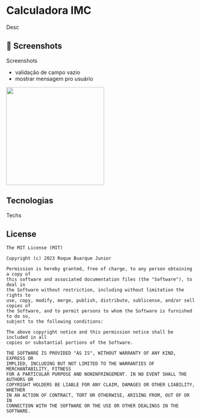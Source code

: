 # Calculadora IMC
Desc

## :camera_flash: Screenshots
<!-- You can add more screenshots here if you like -->
Screenshots

- validação de campo vazio
- mostrar mensagem pro usuário
<img src="https://github.com/evelynleal84/CalculadoraIMC2/assets/167266225/c86151a3-c5de-452b-a09a-0b59a0e5a9c3" width= 260/>

## Tecnologias
Techs


## License
```
The MIT License (MIT)

Copyright (c) 2023 Roque Buarque Junior

Permission is hereby granted, free of charge, to any person obtaining a copy of
this software and associated documentation files (the "Software"), to deal in
the Software without restriction, including without limitation the rights to
use, copy, modify, merge, publish, distribute, sublicense, and/or sell copies of
the Software, and to permit persons to whom the Software is furnished to do so,
subject to the following conditions:

The above copyright notice and this permission notice shall be included in all
copies or substantial portions of the Software.

THE SOFTWARE IS PROVIDED "AS IS", WITHOUT WARRANTY OF ANY KIND, EXPRESS OR
IMPLIED, INCLUDING BUT NOT LIMITED TO THE WARRANTIES OF MERCHANTABILITY, FITNESS
FOR A PARTICULAR PURPOSE AND NONINFRINGEMENT. IN NO EVENT SHALL THE AUTHORS OR
COPYRIGHT HOLDERS BE LIABLE FOR ANY CLAIM, DAMAGES OR OTHER LIABILITY, WHETHER
IN AN ACTION OF CONTRACT, TORT OR OTHERWISE, ARISING FROM, OUT OF OR IN
CONNECTION WITH THE SOFTWARE OR THE USE OR OTHER DEALINGS IN THE SOFTWARE.
```
